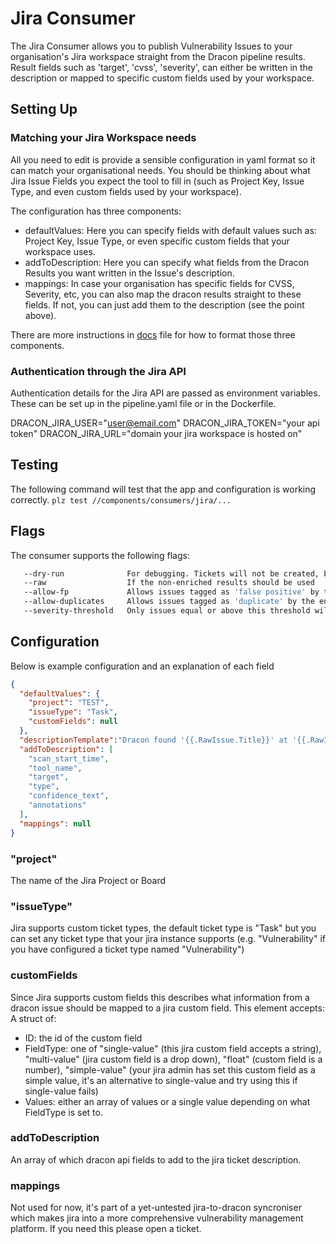 # Jira Consumer

The Jira Consumer allows you to publish Vulnerability Issues to your organisation's Jira workspace straight from the Dracon pipeline results. Result fields such as 'target', 'cvss', 'severity', can either
be written in the description or mapped to specific custom fields used by your workspace.

## Setting Up

### Matching your Jira Workspace needs

All you need to edit is provide a sensible configuration in yaml format so it can match your organisational needs.
You should be thinking about what Jira Issue Fields you expect the tool to fill in (such as Project Key, Issue Type, and even custom fields used by your workspace).

 The configuration has three components:

* defaultValues: Here you can specify fields with default values such as: Project Key, Issue Type, or even specific custom fields that your workspace uses.
* addToDescription: Here you can specify what fields from the Dracon Results you want written in the Issue's description.
* mappings: In case your organisation has specific fields for CVSS, Severity, etc, you can also map the dracon results straight to these fields.
 If not, you can just add them to the description (see the point above).

There are more instructions in [docs](/docs/examples/jira-project/pipelinerun) file for how to format those three components.

### Authentication through the Jira API

Authentication details for the Jira API are passed as environment variables. These can be set up in the pipeline.yaml file or in the Dockerfile.

DRACON_JIRA_USER="<user@email.com>"
DRACON_JIRA_TOKEN="your api token"
DRACON_JIRA_URL="domain your jira workspace is hosted on"

## Testing

The following command will test that the app and configuration is working correctly.
`plz test //components/consumers/jira/...`

## Flags

The consumer supports the following flags:

``` bash
   --dry-run              For debugging. Tickets will not be created, but will be logged to stdout
   --raw                  If the non-enriched results should be used
   --allow-fp             Allows issues tagged as 'false positive' by the enricher to be created.
   --allow-duplicates     Allows issues tagged as 'duplicate' by the enricher to be created.
   --severity-threshold   Only issues equal or above this threshold will get published. {0: All, 1: Minor, 2: Moderate, 3: High, 4: Critical,   Default: 3}
```

## Configuration

Below is example configuration and an explanation of each field

``` json
{
  "defaultValues": {
    "project": "TEST",
    "issueType": "Task",
    "customFields": null
  },
  "descriptionTemplate":"Dracon found '{{.RawIssue.Title}}' at '{{.RawIssue.Target}}', severity '{{.RawIssue.Severity}}', rule id: '{{.RawIssue.Type}}', CVSS '{{.RawIssue.Cvss}}' Confidence '{{.RawIssue.Confidence}}' Original Description: {{.RawIssue.Description}}, Cve {{.RawIssue.Cve}},\n{{ range $key,$element := .Annotations }}{{$key}}:{{$element}}\n{{end}}",
  "addToDescription": [
    "scan_start_time",
    "tool_name",
    "target",
    "type",
    "confidence_text",
    "annotations"
  ],
  "mappings": null
}
```

### "project"

The name of the Jira Project or Board

### "issueType"

 Jira supports custom ticket types, the default ticket type is "Task" but you can set any ticket type that your jira instance supports (e.g. "Vulnerability" if you have configured a ticket type named "Vulnerability")

### customFields

Since Jira supports custom fields this describes what information from a dracon issue should be mapped to a jira custom field. This element accepts:
A struct of:

* ID: the id of the custom field
* FieldType: one of "single-value" (this jira custom field accepts a string), "multi-value" (jira custom field is a drop down), "float" (custom field is a number), "simple-value" (your jira admin has set this custom field as a simple value, it's an alternative to single-value and try using this if single-value fails)
* Values: either an array of values or a single value depending on what FieldType is set to.

### addToDescription

An array of which dracon api fields to add to the jira ticket description.

### mappings

Not used for now, it's part of a yet-untested jira-to-dracon syncroniser which makes jira into a more comprehensive vulnerability management platform.
If you need this please open a ticket.
